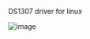 DS1307 driver for linux 


![image](https://github.com/user-attachments/assets/302ac838-9239-4102-aea9-73e55b8672c9)
